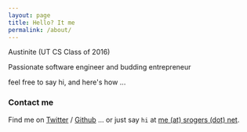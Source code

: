 ```yaml
---
layout: page
title: Hello? It me
permalink: /about/
---
```


Austinite (UT CS Class of 2016)

Passionate software engineer and budding entrepreneur 



feel free to say hi, and here's how ...

### Contact me

Find me on [Twitter][Twitter] / [Github][github] ... or just say `hi` at [me (at) srogers (dot) net](mailto:me@srogers.net).


[twitter]: https://twitter.com/spxrogers
[github]: https://github.com/spxrogers
